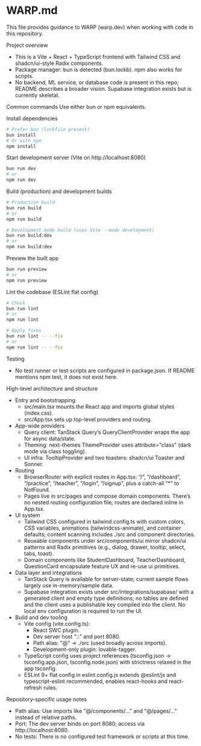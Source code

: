 # WARP.md

This file provides guidance to WARP (warp.dev) when working with code in this repository.

Project overview
- This is a Vite + React + TypeScript frontend with Tailwind CSS and shadcn/ui-style Radix components.
- Package manager: bun is detected (bun.lockb). npm also works for scripts.
- No backend, ML service, or database code is present in this repo; README describes a broader vision. Supabase integration exists but is currently skeletal.

Common commands
Use either bun or npm equivalents.

Install dependencies
```bash path=null start=null
# Prefer bun (lockfile present)
bun install
# Or with npm
npm install
```

Start development server (Vite on http://localhost:8080)
```bash path=null start=null
bun run dev
# or
npm run dev
```

Build (production) and development builds
```bash path=null start=null
# Production build
bun run build
# or
npm run build

# Development-mode build (uses Vite --mode development)
bun run build:dev
# or
npm run build:dev
```

Preview the built app
```bash path=null start=null
bun run preview
# or
npm run preview
```

Lint the codebase (ESLint flat config)
```bash path=null start=null
# Check
bun run lint
# or
npm run lint

# Apply fixes
bun run lint -- --fix
# or
npm run lint -- --fix
```

Testing
- No test runner or test scripts are configured in package.json. If README mentions npm test, it does not exist here.

High-level architecture and structure
- Entry and bootstrapping
  - src/main.tsx mounts the React app and imports global styles (index.css).
  - src/App.tsx sets up top-level providers and routing.
- App-wide providers
  - Query client: TanStack Query’s QueryClientProvider wraps the app for async data/state.
  - Theming: next-themes ThemeProvider uses attribute="class" (dark mode via class toggling).
  - UI infra: TooltipProvider and two toasters: shadcn/ui Toaster and Sonner.
- Routing
  - BrowserRouter with explicit routes in App.tsx: “/”, “/dashboard”, “/practice”, “/teacher”, “/login”, “/signup”, plus a catch-all “*” to NotFound.
  - Pages live in src/pages and compose domain components. There’s no nested routing configuration file; routes are declared inline in App.tsx.
- UI system
  - Tailwind CSS configured in tailwind.config.ts with custom colors, CSS variables, animations (tailwindcss-animate), and container defaults; content scanning includes ./src and component directories.
  - Reusable components under src/components/ui mirror shadcn/ui patterns and Radix primitives (e.g., dialog, drawer, tooltip, select, tabs, toast).
  - Domain components like StudentDashboard, TeacherDashboard, QuestionCard encapsulate feature UX and re-use ui primitives.
- Data layer and integrations
  - TanStack Query is available for server-state; current sample flows largely use in-memory/sample data.
  - Supabase integration exists under src/integrations/supabase/ with a generated client and empty type definitions; no tables are defined and the client uses a publishable key compiled into the client. No local env configuration is required to run the UI.
- Build and dev tooling
  - Vite config (vite.config.ts):
    - React SWC plugin.
    - Dev server host "::" and port 8080.
    - Path alias: "@" → ./src (used broadly across imports).
    - Development-only plugin: lovable-tagger.
  - TypeScript config uses project references (tsconfig.json → tsconfig.app.json, tsconfig.node.json) with strictness relaxed in the app tsconfig.
  - ESLint 9+ flat config in eslint.config.js extends @eslint/js and typescript-eslint recommended, enables react-hooks and react-refresh rules.

Repository-specific usage notes
- Path alias: Use imports like "@/components/..." and "@/pages/..." instead of relative paths.
- Port: The dev server binds on port 8080; access via http://localhost:8080.
- No tests: There is no configured test framework or scripts at this time.
